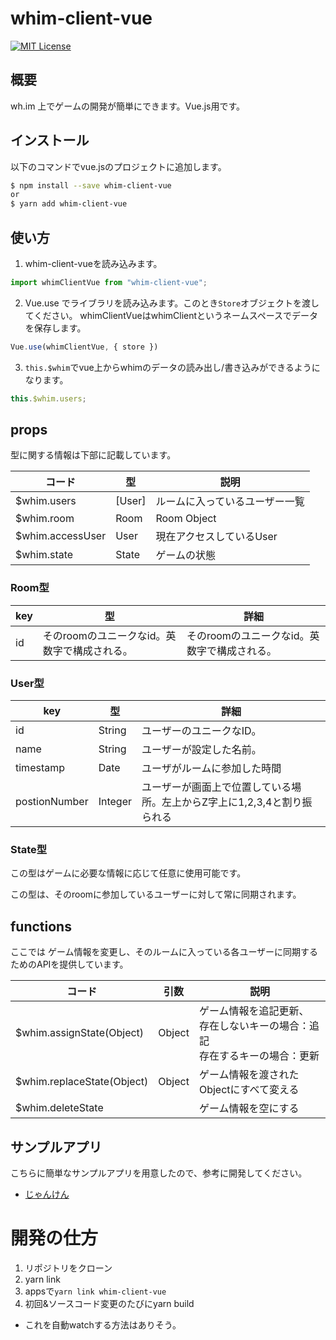 # whim-client-vue
[![MIT License](http://img.shields.io/badge/license-MIT-blue.svg?style=flat)](LICENSE)

## 概要
wh.im 上でゲームの開発が簡単にできます。Vue.js用です。

## インストール
以下のコマンドでvue.jsのプロジェクトに追加します。

```bash
$ npm install --save whim-client-vue
or
$ yarn add whim-client-vue
```

## 使い方
1. whim-client-vueを読み込みます。

```js
import whimClientVue from "whim-client-vue";
```

2. Vue.use でライブラリを読み込みます。このとき`Store`オブジェクトを渡してください。
whimClientVueはwhimClientというネームスペースでデータを保存します。

```js
Vue.use(whimClientVue, { store })
```

3. `this.$whim`でvue上からwhimのデータの読み出し/書き込みができるようになります。
```js
this.$whim.users;
```

## props

型に関する情報は下部に記載しています。

| コード           | 型     | 説明                           |
| ---------------- | ------ | ------------------------------ |
| $whim.users      | [User] | ルームに入っているユーザー一覧 |
| $whim.room       | Room   | Room Object                    |
| $whim.accessUser | User   | 現在アクセスしているUser       |
| $whim.state      | State  | ゲームの状態                   |

### Room型

| key  | 型                                           | 詳細                                         |
| ---- | -------------------------------------------- | -------------------------------------------- |
| id   | そのroomのユニークなid。英数字で構成される。 | そのroomのユニークなid。英数字で構成される。 |

### User型

| key           | 型      | 詳細                                                         |
| ------------- | ------- | ------------------------------------------------------------ |
| id            | String  | ユーザーのユニークなID。                                     |
| name          | String  | ユーザーが設定した名前。                                     |
| timestamp     | Date    | ユーザがルームに参加した時間                                 |
| postionNumber | Integer | ユーザーが画面上で位置している場所。左上からZ字上に1,2,3,4と割り振られる |

### State型

この型はゲームに必要な情報に応じて任意に使用可能です。

この型は、そのroomに参加しているユーザーに対して常に同期されます。

## functions

ここでは ゲーム情報を変更し、そのルームに入っている各ユーザーに同期するためのAPIを提供しています。

| コード                     | 引数   | 説明                                                         |
| -------------------------- | ------ | ------------------------------------------------------------ |
| $whim.assignState(Object)  | Object | ゲーム情報を追記更新、  <br />存在しないキーの場合：追記 <br />存在するキーの場合：更新 |
| $whim.replaceState(Object) | Object | ゲーム情報を渡されたObjectにすべて変える                     |
| $whim.deleteState          |        | ゲーム情報を空にする                                         |

## サンプルアプリ
こちらに簡単なサンプルアプリを用意したので、参考に開発してください。

- [じゃんけん](https://github.com/whimRTC/whim-janken)

# 開発の仕方
1. リポジトリをクローン
2. yarn link
3. appsで`yarn link whim-client-vue`
4. 初回&ソースコード変更のたびにyarn build
- これを自動watchする方法はありそう。
